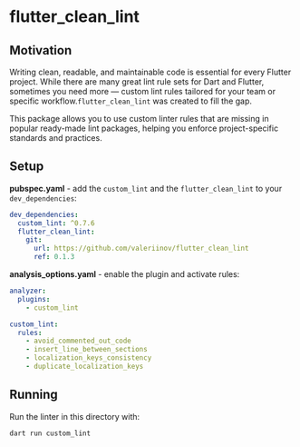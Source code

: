 # flutter_clean_lint

## Motivation

Writing clean, readable, and maintainable code is essential for every Flutter project.
While there are many great lint rule sets for Dart and Flutter, sometimes you need more — custom
lint rules tailored for your team or specific workflow.`flutter_clean_lint` was created to fill the
gap.

This package allows you to use custom linter rules that are missing in popular ready-made lint
packages, helping you enforce project-specific standards and practices.

## Setup

**pubspec.yaml** - add the `custom_lint` and the `flutter_clean_lint` to your `dev_dependencies`:

```yaml
dev_dependencies:
  custom_lint: ^0.7.6
  flutter_clean_lint:
    git:
      url: https://github.com/valeriinov/flutter_clean_lint
      ref: 0.1.3
```

**analysis_options.yaml** - enable the plugin and activate rules:

```yaml
analyzer:
  plugins:
    - custom_lint

custom_lint:
  rules:
    - avoid_commented_out_code
    - insert_line_between_sections
    - localization_keys_consistency
    - duplicate_localization_keys
```

## Running

Run the linter in this directory with:

```bash
dart run custom_lint
```